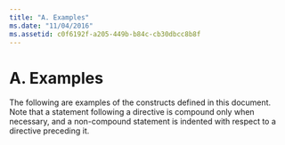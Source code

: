 ```yaml
---
title: "A. Examples"
ms.date: "11/04/2016"
ms.assetid: c0f6192f-a205-449b-b84c-cb30dbcc8b8f
---
```

# A. Examples

The following are examples of the constructs defined in this document. Note that a statement following a directive is compound only when necessary, and a non-compound statement is indented with respect to a directive preceding it.